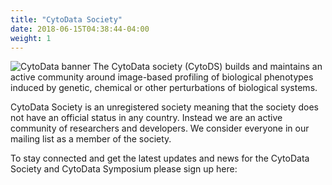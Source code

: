 ```yaml
---
title: "CytoData Society"
date: 2018-06-15T04:38:44-04:00
weight: 1
---
```


![CytoData banner](/./main_files/cytodata-banner.png)
The CytoData society (CytoDS) builds and maintains an active community around image-based profiling of biological phenotypes induced by genetic, chemical or other perturbations of biological systems.

CytoData Society is an unregistered society meaning that the society does not have an official status in any country. Instead we are an active community of researchers and developers. We consider everyone in our mailing list as a member of the society.

To stay connected and get the latest updates and news for the CytoData Society and CytoData Symposium please sign up here:
